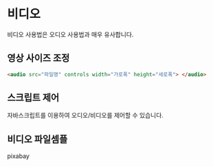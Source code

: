 # 비디오
비디오 사용법은 오디오 사용법과 매우 유사합니다.



## 영상 사이즈 조정

```html
<audio src="파일명" controls width="가로폭" height="세로폭"> </audio>
```

## 스크립트 제어
자바스크립트를 이용하여 오디오/비디오를 제어할 수 있습니다.







## 비디오 파일셈플
pixabay